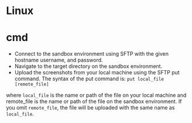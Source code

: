 # Linux

# cmd

* Connect to the sandbox environment using SFTP with the given hostname username, and password.
* Navigate to the target directory on the sandbox environment.
* Upload the screenshots from your local machine using the SFTP put command. The syntax of the put command is:
```put local_file [remote_file]```

where ```local_file``` is the name or path of the file on your local machine and remote_file is the name or path of the file on the sandbox environment. If you omit ```remote_file```, the file will be uploaded with the same name as ```local_file```.